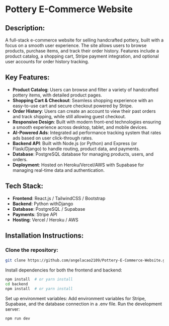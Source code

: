 # Pottery E-Commerce Website

## Description:
A full-stack e-commerce website for selling handcrafted pottery, built with a focus on a smooth user experience. The site allows users to browse products, purchase items, and track their order history. Features include a product catalog, a shopping cart, Stripe payment integration, and optional user accounts for order history tracking.

## Key Features:
- **Product Catalog**: Users can browse and filter a variety of handcrafted pottery items, with detailed product pages.
- **Shopping Cart & Checkout**: Seamless shopping experience with an easy-to-use cart and secure checkout powered by Stripe.
- **Order History**: Users can create an account to view their past orders and track shipping, while still allowing guest checkout.
- **Responsive Design**: Built with modern front-end technologies ensuring a smooth experience across desktop, tablet, and mobile devices.
- **AI-Powered Ads**: Integrated ad performance tracking system that rates ads based on user click-through rates.
- **Backend API**: Built with Node.js (or Python) and Express (or Flask/Django) to handle routing, product data, and payments.
- **Database**: PostgreSQL database for managing products, users, and orders.
- **Deployment**: Hosted on Heroku/Vercel/AWS with Supabase for managing real-time data and authentication.

## Tech Stack:
- **Frontend**: React.js / TailwindCSS / Bootstrap
- **Backend**:  Python withDjango
- **Database**: PostgreSQL / Supabase
- **Payments**: Stripe API
- **Hosting**: Vercel / Heroku / AWS

## Installation Instructions:

### Clone the repository:
```bash
git clone https://github.com/angelacao2109/Pottery-E-Commerce-Website.git
```
Install dependencies for both the frontend and backend:
```bash
npm install  # or yarn install
cd backend
npm install  # or yarn install
```
Set up environment variables:
Add environment variables for Stripe, Supabase, and the database connection in a .env file.
Run the development server:
```bash
npm run dev
```

